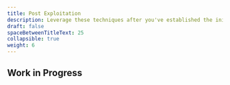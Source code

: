 ```yaml
---
title: Post Exploitation
description: Leverage these techniques after you've established the initial foothold.
draft: false
spaceBetweenTitleText: 25
collapsible: true
weight: 6
---
```

## Work in Progress